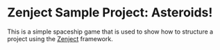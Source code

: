 Zenject Sample Project: Asteroids!
=====================================

This is a simple spaceship game that is used to show how to structure a project using the [Zenject](https://github.com/modesttree/Zenject) framework.

